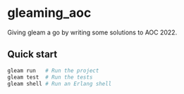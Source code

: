 # gleaming_aoc

Giving gleam a go by writing some solutions to AOC 2022.

## Quick start

```sh
gleam run   # Run the project
gleam test  # Run the tests
gleam shell # Run an Erlang shell
```
